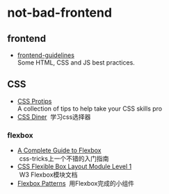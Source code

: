 ﻿# not-bad-frontend
## frontend
* [frontend-guidelines](https://github.com/bendc/frontend-guidelines)  
  Some HTML, CSS and JS best practices.

## CSS
* [CSS Protips](https://github.com/AllThingsSmitty/css-protips)  
  A collection of tips to help take your CSS skills pro
* [CSS Diner](https://flukeout.github.io/)
  学习css选择器
### flexbox
* [A Complete Guide to Flexbox](https://css-tricks.com/snippets/css/a-guide-to-flexbox/)  
  css-tricks上一个不错的入门指南
* [CSS Flexible Box Layout Module Level 1](https://www.w3.org/TR/css-flexbox-1/)  
  W3 Flexbox模块文档
* [Flexbox Patterns](http://www.flexboxpatterns.com/stepper-input)
  用Flexbox完成的小组件
